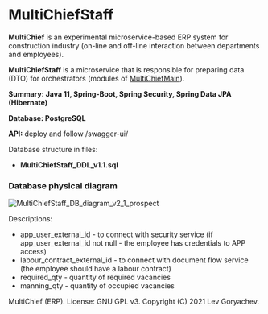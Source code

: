 # MultiChiefStaff
<p><b>MultiChief</b> is an experimental microservice-based ERP system for construction industry (on-line and off-line interaction between departments and employees). <p/>
<p><b>MultiChiefStaff</b> is a microservice that is responsible for preparing data (DTO) for orchestrators (modules of <a href="https://github.com/LevGoryachev/MultiChiefMain">MultiChiefMain</a>).</p> 
<p><b>Summary: Java 11, Spring-Boot, Spring Security, Spring Data JPA (Hibernate)</b></p>
<p><b>Database: PostgreSQL</b></p>
<p><b>API:</b> deploy and follow /swagger-ui/</p>

<p>Database structure in files:</p>
<ul>
<li><b>MultiChiefStaff_DDL_v1.1.sql</b></li>
</ul>

<h3>Database physical diagram</h3>

![MultiChiefStaff_DB_diagram_v2_1_prospect](https://user-images.githubusercontent.com/61917893/144757067-b9553368-dcce-4c0e-b12d-f1aee05e51cb.jpg)


<p>Descriptions:</p>

<ul>
<li>app_user_external_id - to connect with security service (if app_user_external_id not null - the employee has credentials to APP access)</li>
<li>labour_contract_external_id - to connect with document flow service (the employee should have a labour contract)</li>
<li>required_qty - quantity of required vacancies</li>
<li>manning_qty - quantity of occupied vacancies</li>
</ul>

<p>MultiChief (ERP). License: GNU GPL v3. Copyright (C) 2021 Lev Goryachev.</p>
